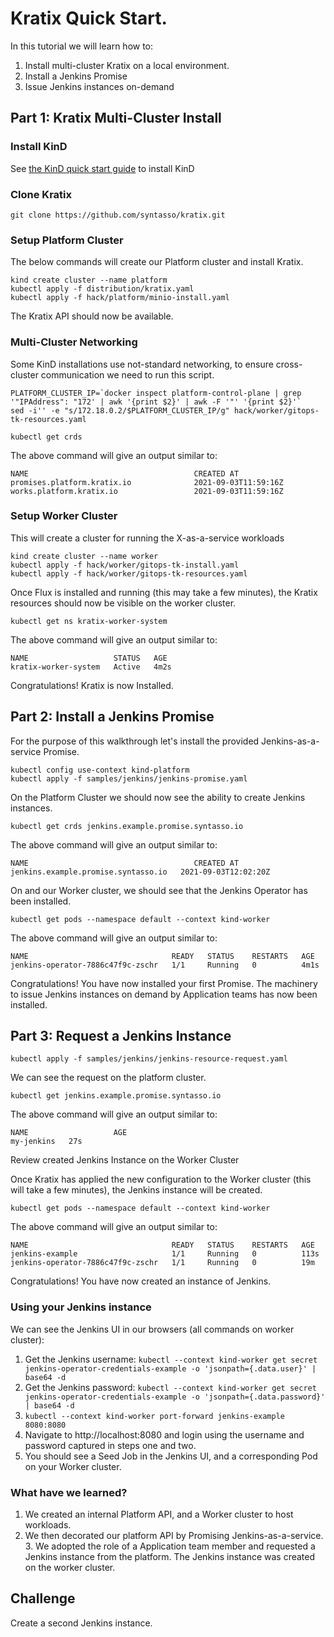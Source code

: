 # Kratix Quick Start.

In this tutorial we will learn how to:
1. Install multi-cluster Kratix on a local environment. 
2. Install a Jenkins Promise
3. Issue Jenkins instances on-demand 


## Part 1: Kratix Multi-Cluster Install

### Install KinD

See [the KinD quick start guide](https://kind.sigs.k8s.io/docs/user/quick-start/) to install KinD

### Clone Kratix
```
git clone https://github.com/syntasso/kratix.git
```

### Setup Platform Cluster

The below commands will create our Platform cluster and install Kratix.

```
kind create cluster --name platform
kubectl apply -f distribution/kratix.yaml
kubectl apply -f hack/platform/minio-install.yaml
```

The Kratix API should now be available.

### Multi-Cluster Networking
Some KinD installations use not-standard networking, to ensure cross-cluster communication we need to run this script. 

```
PLATFORM_CLUSTER_IP=`docker inspect platform-control-plane | grep '"IPAddress": "172' | awk '{print $2}' | awk -F '"' '{print $2}'` 
sed -i'' -e "s/172.18.0.2/$PLATFORM_CLUSTER_IP/g" hack/worker/gitops-tk-resources.yaml
```

```
kubectl get crds
```

The above command will give an output similar to:
```
NAME                                     CREATED AT
promises.platform.kratix.io              2021-09-03T11:59:16Z
works.platform.kratix.io                 2021-09-03T11:59:16Z
```

### Setup Worker Cluster
This will create a cluster for running the X-as-a-service workloads

```
kind create cluster --name worker
kubectl apply -f hack/worker/gitops-tk-install.yaml
kubectl apply -f hack/worker/gitops-tk-resources.yaml
```

Once Flux is installed and running (this may take a few minutes), the Kratix resources should now be visible on the worker cluster.

```
kubectl get ns kratix-worker-system
```

The above command will give an output similar to:
```
NAME                   STATUS   AGE
kratix-worker-system   Active   4m2s
```

Congratulations! Kratix is now Installed.

## Part 2: Install a Jenkins Promise 

For the purpose of this walkthrough let's install the provided Jenkins-as-a-service Promise.

```
kubectl config use-context kind-platform
kubectl apply -f samples/jenkins/jenkins-promise.yaml
```

On the Platform Cluster we should now see the ability to create Jenkins instances.

```
kubectl get crds jenkins.example.promise.syntasso.io
```

The above command will give an output similar to:
```
NAME                                     CREATED AT
jenkins.example.promise.syntasso.io   2021-09-03T12:02:20Z
```

On and our Worker cluster, we should see that the Jenkins Operator has been installed. 

```
kubectl get pods --namespace default --context kind-worker
```

The above command will give an output similar to:
```
NAME                                READY   STATUS    RESTARTS   AGE
jenkins-operator-7886c47f9c-zschr   1/1     Running   0          4m1s
```

Congratulations! You have now installed your first Promise. The machinery to issue Jenkins instances on demand by Application teams has now been installed.

## Part 3: Request a Jenkins Instance

```
kubectl apply -f samples/jenkins/jenkins-resource-request.yaml
```

We can see the request on the platform cluster.

```
kubectl get jenkins.example.promise.syntasso.io
```

The above command will give an output similar to:
```
NAME                   AGE
my-jenkins   27s
```

Review created Jenkins Instance on the Worker Cluster

Once Kratix has applied the new configuration to the Worker cluster (this will take a few minutes), the Jenkins instance will be created.

```
kubectl get pods --namespace default --context kind-worker
```

The above command will give an output similar to:
```
NAME                                READY   STATUS    RESTARTS   AGE
jenkins-example                     1/1     Running   0          113s
jenkins-operator-7886c47f9c-zschr   1/1     Running   0          19m
```

Congratulations! You have now created an instance of Jenkins. 

### Using your Jenkins instance

We can see the Jenkins UI in our browsers (all commands on worker cluster):
1. Get the Jenkins username: `kubectl --context kind-worker get secret jenkins-operator-credentials-example -o 'jsonpath={.data.user}' | base64 -d`
2. Get the Jenkins password: `kubectl --context kind-worker get secret jenkins-operator-credentials-example -o 'jsonpath={.data.password}' | base64 -d`
3. `kubectl --context kind-worker port-forward jenkins-example 8080:8080` 
4. Navigate to http://localhost:8080 and login using the username and password captured in steps one and two. 
5. You should see a Seed Job in the Jenkins UI, and a corresponding Pod on your Worker cluster. 



### What have we learned?

1. We created an internal Platform API, and a Worker cluster to host workloads. 
2. We then decorated our platform API by Promising Jenkins-as-a-service. 3. We adopted the role of a Application team member and requested a Jenkins instance from the platform. The Jenkins instance was created on the worker cluster.

## Challenge 
Create a second Jenkins instance.  
